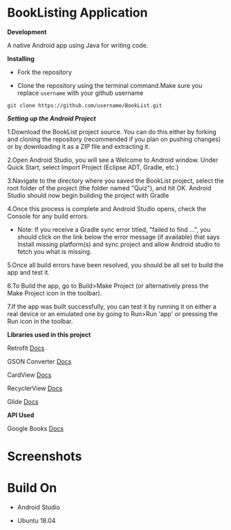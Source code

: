 # BookListing Application

**Development**

A native Android app using Java for writing code.

**Installing**

- Fork the repository

- Clone the repository using the terminal command.Make sure you replace `username` with your github username

```
git clone https://github.com/username/BookList.git
```
***Setting up the Android Project***

1.Download the BookList project source. You can do this either by forking and cloning the repository (recommended if you plan on pushing changes) or by downloading it as a ZIP file and extracting it.

2.Open Android Studio, you will see a Welcome to Android window. Under Quick Start, select Import Project (Eclipse ADT, Gradle, etc.)

3.Navigate to the directory where you saved the BookList project, select the root folder of the project (the folder named "Quiz"), and hit OK. Android Studio should now begin building the project with Gradle

4.Once this process is complete and Android Studio opens, check the Console for any build errors.

- Note: If you receive a Gradle sync error titled, "failed to find ...", you should click on the link below the error message (if available) that says Install missing platform(s) and sync project and allow Android studio to fetch you what is missing.

5.Once all build errors have been resolved, you should be all set to build the app and test it.

6.To Build the app, go to Build>Make Project (or alternatively press the Make Project icon in the toolbar).

7.If the app was built successfully, you can test it by running it on either a real device or an emulated one by going to Run>Run 'app' or pressing the Run icon in the toolbar.

**Libraries used in this project**

Retrofit [Docs](http://square.github.io/retrofit/2.x/retrofit/)

GSON Converter [Docs](https://github.com/square/retrofit/tree/master/retrofit-converters/gson/)

CardView [Docs](https://developer.android.com/guide/topics/ui/layout/cardview)

RecyclerView [Docs](https://developer.android.com/guide/topics/ui/layout/recyclerview)

Glide [Docs](https://github.com/bumptech/glide)

**API Used**

Google Books [Docs](https://developers.google.com/books/docs/v1/getting_started)

# Screenshots

# Build On

- Android Studio

- Ubuntu 18.04

